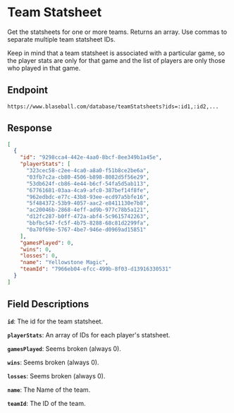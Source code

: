 # Team Statsheet

Get the statsheets for one or more teams. Returns an array. Use commas to separate multiple team statsheet IDs.

Keep in mind that a team statsheet is associated with a particular game, so the player stats are only for that game and the list of players are only those who played in that game.

## Endpoint

`https://www.blaseball.com/database/teamStatsheets?ids=:id1,:id2,...`

## Response

```json
[
  {
    "id": "9298cca4-442e-4aa0-8bcf-8ee349b1a45e",
    "playerStats": [
      "323cec58-c2ee-4ca0-a8a0-f51b8ce2be6a",
      "03fb7c2a-cb80-4506-b898-8082d5f56e29",
      "53db624f-cb86-4e44-b6cf-54fa5d5ab113",
      "67761681-03aa-4ca9-afc0-387bef14f8fe",
      "962edbdc-e77c-43b8-93ee-ecd97a5bfe16",
      "5f484372-53b9-4057-aac2-e8411130e7b8",
      "ac20046b-2868-4eff-ad9b-977c78b5a121",
      "d12fc287-b0ff-472a-abf4-5c9615742263",
      "bbfbc547-fc5f-4b75-8288-68c81d2299fa",
      "0a70f69e-5767-4be7-946e-d0969ad15851"
    ],
    "gamesPlayed": 0,
    "wins": 0,
    "losses": 0,
    "name": "Yellowstone Magic",
    "teamId": "7966eb04-efcc-499b-8f03-d13916330531"
  }
]
```

## Field Descriptions

**`id`**: The id for the team statsheet.

**`playerStats`**: An array of IDs for each player's statsheet.

**`gamesPlayed`**: Seems broken (always 0).

**`wins`**: Seems broken (always 0).

**`losses`**: Seems broken (always 0).

**`name`**: The Name of the team.

**`teamId`**: The ID of the team.
